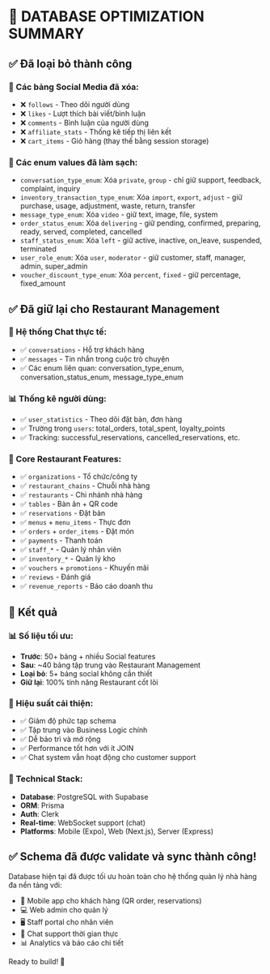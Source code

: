 # 🎯 DATABASE OPTIMIZATION SUMMARY

## ✅ Đã loại bỏ thành công

### 🚫 Các bảng Social Media đã xóa:
- ❌ `follows` - Theo dõi người dùng
- ❌ `likes` - Lượt thích bài viết/bình luận  
- ❌ `comments` - Bình luận của người dùng
- ❌ `affiliate_stats` - Thống kê tiếp thị liên kết
- ❌ `cart_items` - Giỏ hàng (thay thế bằng session storage)

### 🧹 Các enum values đã làm sạch:
- `conversation_type_enum`: Xóa `private`, `group` - chỉ giữ support, feedback, complaint, inquiry
- `inventory_transaction_type_enum`: Xóa `import`, `export`, `adjust` - giữ purchase, usage, adjustment, waste, return, transfer
- `message_type_enum`: Xóa `video` - giữ text, image, file, system
- `order_status_enum`: Xóa `delivering` - giữ pending, confirmed, preparing, ready, served, completed, cancelled
- `staff_status_enum`: Xóa `left` - giữ active, inactive, on_leave, suspended, terminated
- `user_role_enum`: Xóa `user`, `moderator` - giữ customer, staff, manager, admin, super_admin
- `voucher_discount_type_enum`: Xóa `percent`, `fixed` - giữ percentage, fixed_amount

## ✅ Đã giữ lại cho Restaurant Management

### 💬 Hệ thống Chat thực tế:
- ✅ `conversations` - Hỗ trợ khách hàng
- ✅ `messages` - Tin nhắn trong cuộc trò chuyện
- ✅ Các enum liên quan: conversation_type_enum, conversation_status_enum, message_type_enum

### 📊 Thống kê người dùng:
- ✅ `user_statistics` - Theo dõi đặt bàn, đơn hàng
- ✅ Trường trong `users`: total_orders, total_spent, loyalty_points
- ✅ Tracking: successful_reservations, cancelled_reservations, etc.

### 🏪 Core Restaurant Features:
- ✅ `organizations` - Tổ chức/công ty
- ✅ `restaurant_chains` - Chuỗi nhà hàng  
- ✅ `restaurants` - Chi nhánh nhà hàng
- ✅ `tables` - Bàn ăn + QR code
- ✅ `reservations` - Đặt bàn
- ✅ `menus` + `menu_items` - Thực đơn
- ✅ `orders` + `order_items` - Đặt món
- ✅ `payments` - Thanh toán
- ✅ `staff_*` - Quản lý nhân viên
- ✅ `inventory_*` - Quản lý kho
- ✅ `vouchers` + `promotions` - Khuyến mãi
- ✅ `reviews` - Đánh giá
- ✅ `revenue_reports` - Báo cáo doanh thu

## 🎯 Kết quả

### 📊 Số liệu tối ưu:
- **Trước**: 50+ bảng + nhiều Social features
- **Sau**: ~40 bảng tập trung vào Restaurant Management
- **Loại bỏ**: 5+ bảng social không cần thiết
- **Giữ lại**: 100% tính năng Restaurant cốt lõi

### 🚀 Hiệu suất cải thiện:
- ✅ Giảm độ phức tạp schema
- ✅ Tập trung vào Business Logic chính
- ✅ Dễ bảo trì và mở rộng
- ✅ Performance tốt hơn với ít JOIN
- ✅ Chat system vẫn hoạt động cho customer support

### 🔧 Technical Stack:
- **Database**: PostgreSQL with Supabase
- **ORM**: Prisma
- **Auth**: Clerk
- **Real-time**: WebSocket support (chat)
- **Platforms**: Mobile (Expo), Web (Next.js), Server (Express)

## ✅ Schema đã được validate và sync thành công!

Database hiện tại đã được tối ưu hoàn toàn cho hệ thống quản lý nhà hàng đa nền tảng với:
- 📱 Mobile app cho khách hàng (QR order, reservations)  
- 💻 Web admin cho quản lý
- 🖥️ Staff portal cho nhân viên
- 💬 Chat support thời gian thực
- 📊 Analytics và báo cáo chi tiết

Ready to build! 🚀
